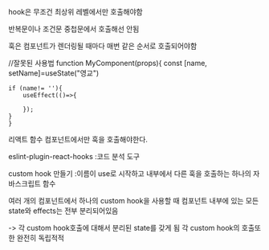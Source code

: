 hook은 무조건 최상위 레벨에서만 호출해야함

반복문이나 조건문 중첩문에서 호출해선 안됨

훅은 컴포넌트가 렌더링될 때마다 매번 같은 순서로 호출되어야함

//잘못된 사용법
function MyComponent(props){
const [name, setName]=useState("영교")

    if (name!= ''){
        useEffect(()=>{

        });
    }
    }

리액트 함수 컴포넌트에서만 훅을 호출해야한다.

eslint-plugin-react-hooks
:코드 분석 도구

custom hook 만들기
:이름이 use로 시작하고 내부에서 다른 훅을 호출하는 하나의 자바스크립트 함수

여러 개의 컴포넌트에서 하나의 custom hook을 사용할 때 컴포넌트 내부에 있는 모든 state와 effects는 전부 분리되어있음

-> 각 custom hook호출에 대해서 분리된 state를 갖게 됨
각 custom hook의 호출또한 완전히 독립적적

